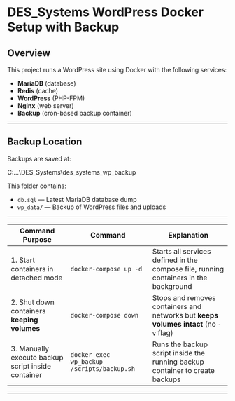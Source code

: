 # DES_Systems WordPress Docker Setup with Backup

## Overview

This project runs a WordPress site using Docker with the following services:
- **MariaDB** (database)
- **Redis** (cache)
- **WordPress** (PHP-FPM)
- **Nginx** (web server)
- **Backup** (cron-based backup container)

---

## Backup Location

Backups are saved at:

C:\...\DES_Systems\des_systems_wp_backup


This folder contains:
- `db.sql` — Latest MariaDB database dump
- `wp_data/` — Backup of WordPress files and uploads

---


| **Command Purpose**                                | **Command**                                | **Explanation**                                                                       |
|---------------------------------------------------|--------------------------------------------|---------------------------------------------------------------------------------------|
| 1. Start containers in detached mode               | `docker-compose up -d`                     | Starts all services defined in the compose file, running containers in the background |
| 2. Shut down containers **keeping volumes**       | `docker-compose down`                      | Stops and removes containers and networks but **keeps volumes intact** (no `-v` flag) |
| 3. Manually execute backup script inside container | `docker exec wp_backup /scripts/backup.sh` | Runs the backup script inside the running backup container to create backups          |

---


